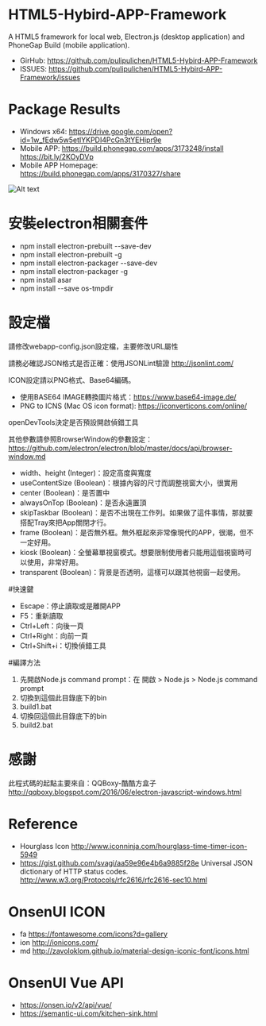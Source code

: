 # HTML5-Hybird-APP-Framework
A HTML5 framework for local web, Electron.js (desktop application) and PhoneGap Build (mobile application).
- GirHub: https://github.com/pulipulichen/HTML5-Hybird-APP-Framework
- ISSUES: https://github.com/pulipulichen/HTML5-Hybird-APP-Framework/issues

# Package Results
- Windows x64: https://drive.google.com/open?id=1w_fEdw5w5etIYKPDI4PcGn3tYEHipr9e
- Mobile APP: https://build.phonegap.com/apps/3173248/install  https://bit.ly/2KOyDVp
- Mobile APP Homepage: https://build.phonegap.com/apps/3170327/share

![Alt text](https://chart.googleapis.com/chart?chs=116x116&cht=qr&chl=https://build.phonegap.com/apps/3173248/install/sexhpewxSToEta1DLsUm&chld=L|1&choe=UTF-8)

# 安裝electron相關套件
* npm install electron-prebuilt --save-dev
* npm install electron-prebuilt -g
* npm install electron-packager --save-dev
* npm install electron-packager -g
* npm install asar
* npm install --save os-tmpdir

# 設定檔
請修改webapp-config.json設定檔，主要修改URL屬性

請務必確認JSON格式是否正確：使用JSONLint驗證 http://jsonlint.com/

ICON設定請以PNG格式、Base64編碼。
- 使用BASE64 IMAGE轉換圖片格式：https://www.base64-image.de/
- PNG to ICNS (Mac OS icon format): https://iconverticons.com/online/

openDevTools決定是否預設開啟偵錯工具

其他參數請參照BrowserWindow的參數設定：
https://github.com/electron/electron/blob/master/docs/api/browser-window.md

* width、height (Integer)：設定高度與寬度
* useContentSize (Boolean)：根據內容的尺寸而調整視窗大小，很實用
* center (Boolean)：是否置中
* alwaysOnTop (Boolean)：是否永遠置頂
* skipTaskbar (Boolean)：是否不出現在工作列。如果做了這件事情，那就要搭配Tray來把App關閉才行。
* frame (Boolean)：是否無外框。無外框起來非常像現代的APP，很潮，但不一定好用。
* kiosk (Boolean)：全螢幕單視窗模式。想要限制使用者只能用這個視窗時可以使用，非常好用。
* transparent (Boolean)：背景是否透明，這樣可以跟其他視窗一起使用。

#快速鍵
* Escape：停止讀取或是離開APP
* F5：重新讀取
* Ctrl+Left：向後一頁
* Ctrl+Right：向前一頁
* Ctrl+Shift+i：切換偵錯工具

#編譯方法
1. 先開啟Node.js command prompt：在 開啟 > Node.js > Node.js command prompt
2. 切換到這個此目錄底下的bin
3. build1.bat
4. 切換回這個此目錄底下的bin
5. build2.bat

# 感謝
此程式碼的起點主要來自：QQBoxy-酷酷方盒子
http://qqboxy.blogspot.com/2016/06/electron-javascript-windows.html

# Reference
- Hourglass Icon http://www.iconninja.com/hourglass-time-timer-icon-5949
- https://gist.github.com/svagi/aa59e96e4b6a9885f28e Universal JSON dictionary of HTTP status codes. http://www.w3.org/Protocols/rfc2616/rfc2616-sec10.html 

# OnsenUI ICON
- fa https://fontawesome.com/icons?d=gallery
- ion http://ionicons.com/
- md http://zavoloklom.github.io/material-design-iconic-font/icons.html

# OnsenUI Vue API
- https://onsen.io/v2/api/vue/
- https://semantic-ui.com/kitchen-sink.html
